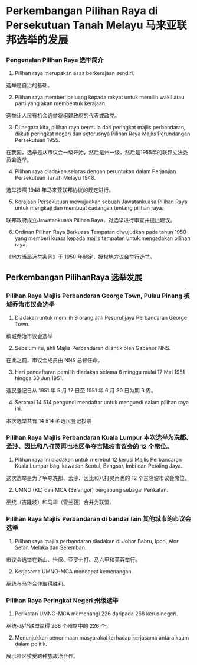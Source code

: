 # Perkembangan Pilihan Raya di Persekutuan Tanah Melayu 马来亚联邦选举的发展
### Pengenalan Pilihan Raya 选举简介
1. Pilihan raya merupakan asas berkerajaan sendiri.

选举是自治的基础。

2. Pilihan raya memberi peluang kepada rakyat untuk memilih wakil atau parti yang akan membentuk kerajaan.

选举让人民有机会选举将组建政府的代表或政党。

3. Di negara kita, pilihan raya bermula dari peringkat majlis perbandaran, diikuti peringkat negeri dan seterusnya Pilihan Raya Majlis Perundangan Persekutuan 1955.

在我国，选举是从市议会一级开始，然后是州一级，然后是1955年的联邦立法委员会选举。

4. Pilihan raya diadakan selaras dengan peruntukan dalam Perjanjian Persekutuan Tanah Melayu 1948.

选举按照 1948 年马来亚联邦协议的规定进行。

5. Kerajaan Persekutuan mewujudkan sebuah Jawatankuasa Pilihan Raya untuk mengkaji dan membuat cadangan tentang pilihan raya.

联邦政府成立Jawatankuasa Pilihan Raya，对选举进行审查并提出建议。

6. Ordinan Pilihan Raya Berkuasa Tempatan diwujudkan pada tahun 1950 yang memberi kuasa kepada majlis tempatan untuk mengadakan pilihan raya.

《地方当局选举条例》于 1950 年制定，授权地方议会举行选举。

## Perkembangan PilihanRaya 选举发展
### Pilihan Raya Majlis Perbandaran George Town, Pulau Pinang  槟城乔治市议会选举
1. Diadakan untuk memilih 9 orang ahli Pesuruhjaya Perbandaran George Town.

槟城乔治市议会选举

2. Sebelum itu, ahli Majlis Perbandaran dilantik oleh Gabenor NNS.

在此之前，市议会成员由 NNS 总督任命。

3. Hari pendaftaran pemilih diadakan selama 6 minggu mulai 17 Mei 1951 hingga 30 Jun 1951.

选民登记日从 1951 年 5 月 17 日至 1951 年 6 月 30 日为期 6 周。

4. Seramai 14 514 pengundi mendaftar untuk mengundi dalam pilihan raya ini. 

本次选举共有 14 514 名选民登记投票

### Pilihan Raya Majlis Perbandaran Kuala Lumpur 本次选举为冼都、孟沙、因比和八打灵再也地区争夺吉隆坡市议会的 12 个席位。



1. Pilihan raya ini diadakan untuk merebut 12 kerusi Majlis Perbandaran Kuala Lumpur bagi kawasan Sentul, Bangsar, Imbi dan Petaling Jaya.

这次选举是为了争夺冼都、孟沙、因比和八打灵再也的 12 个吉隆坡市议会席位。

2. UMNO (KL) dan MCA (Selangor) bergabung sebagai Perikatan.

巫统（吉隆坡）和马华（雪兰莪）合并为联盟。

### Pilihan Raya Majlis Perbandaran di bandar lain 其他城市的市议会选举
1. Pilihan raya majlis perbandaran diadakan di Johor Bahru, Ipoh, Alor Setar, Melaka dan Seremban.

市议会选举在新山、怡保、亚罗士打、马六甲和芙蓉举行。

2. Kerjasama UMNO-MCA mendapat kemenangan.

巫统与马华合作取得胜利。

### Pilihan Raya Peringkat Negeri 州级选举
1. Perikatan UMNO-MCA memenangi 226 daripada 268 kerusinegeri.

巫统-马华联盟赢得 268 个州席中的 226 个。

2. Menunjukkan penerimaan masyarakat terhadap kerjasama antara kaum dalam politik.

展示社区接受跨种族政治合作。

